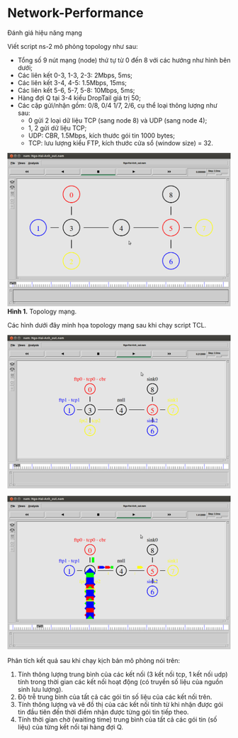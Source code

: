 # Network-Performance
Đánh giá hiệu năng mạng

Viết script ns-2 mô phỏng topology như sau:
- Tổng số 9 nút mạng (node) thứ tự từ 0 đến 8 với các hướng như hình bên dưới;
- Các liên kết 0-3, 1-3, 2-3: 2Mbps, 5ms;
- Các liên kết 3-4, 4-5: 1.5Mbps, 15ms;
- Các liên kết 5-6, 5-7, 5-8: 10Mbps, 5ms;
- Hàng đợi Q tại 3-4 kiểu DropTail giá trị 50;
- Các cặp gửi/nhận gồm: 0/8, 0/4 1/7, 2/6, cụ thể loại thông lượng như sau:
  - 0 gửi 2 loại dữ liệu TCP (sang node 8) và UDP (sang node 4);
  - 1, 2 gửi dữ liệu TCP;
  - UDP: CBR, 1.5Mbps, kích thước gói tin 1000 bytes;
  - TCP: lưu lượng kiểu FTP, kích thước cửa sổ (window size) = 32.

![image](/images/topology.png)  
**Hình 1.** Topology mạng.

Các hình dưới đây minh họa topology mạng sau khi chạy script TCL.

![image](/images/topology1.png)

![image](/images/topology2.png)

Phân tích kết quả sau khi chạy kịch bản mô phỏng nói trên:
1. Tính thông lượng trung bình của các kết nối (3 kết nối tcp, 1 kết nối udp) tính trong thời gian các kết nối hoạt động (có truyền số liệu của nguồn sinh lưu lượng).
2. Độ trễ trung bình của tất cả các gói tin số liệu của các kết nối trên.
3. Tính thông lượng và vẽ đồ thị của các kết nối tính từ khi nhận được gói tin đầu tiên đến thời điểm nhận được từng gói tin tiếp theo.
4. Tính thời gian chờ (waiting time) trung bình của tất cả các gói tin (số liệu) của từng kết nối tại hàng đợi Q.


